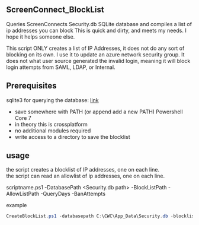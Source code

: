 ## ScreenConnect_BlockList
Queries ScreenConnects Security.db SQLite database and compiles a list of ip addresses you can block
This is quick and dirty, and meets my needs. I hope it helps someone else.

This script ONLY creates a list of IP Addresses, it does not do any sort of blocking on its own. I use it to update an azure network security group.
It does not what user source generated the invalid login, meaning it will block login attempts from SAML, LDAP, or Internal.

## Prerequisites
sqlite3 for querying the database: [link](https://www.sqlite.org/download.html "https://www.sqlite.org/download.html")
* save somewhere with PATH (or append add a new PATH)
Powershell Core 7
* in theory this is crossplatform
* no additional modules required
* write access to a directory to save the blocklist

## usage
the script creates a blocklist of IP addresses, one on each line.\
the script can read an allowlist of ip addresses, one on each line.

scriptname.ps1 -DatabasePath <Security.db path> -BlockListPath <where should the blocklist be saved> -AllowListPath <path to allow list> -QueryDays <number of days to query the log> -BanAttempts <how many attempts before an ip is added to the blocklist>

example
```powershell
CreateBlockList.ps1 -databasepath C:\CWC\App_Data\Security.db -blocklistpath "c:\lists\blocklist.txt" -allowlistpath "c:\lists\allowlist.txt" -QueryDays 365 -BanAttempts 30
```
